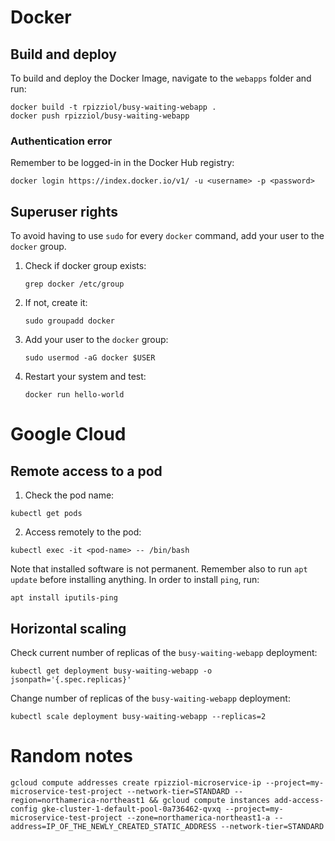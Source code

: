 # Docker
## Build and deploy
To build and deploy the Docker Image, navigate to the `webapps` folder and run:

   ```
   docker build -t rpizziol/busy-waiting-webapp .
   docker push rpizziol/busy-waiting-webapp
   ```

### Authentication error

Remember to be logged-in in the Docker Hub registry:
```
docker login https://index.docker.io/v1/ -u <username> -p <password>
```


## Superuser rights
To avoid having to use `sudo` for every `docker` command, add your user to the `docker` group.
1. Check if docker group exists:
   ``` 
   grep docker /etc/group
   ```
2. If not, create it:
   ``` 
   sudo groupadd docker
   ```
3. Add your user to the `docker` group:
   ```
   sudo usermod -aG docker $USER
   ```
4. Restart your system and test:
   ```
   docker run hello-world
   ```
 

# Google Cloud
## Remote access to a pod
1. Check the pod name:
```
kubectl get pods
```
2. Access remotely to the pod:
```
kubectl exec -it <pod-name> -- /bin/bash
```
Note that installed software is not permanent. Remember also to run `apt update` before installing anything.
In order to install `ping`, run:
```
apt install iputils-ping
```

## Horizontal scaling
Check current number of replicas of the `busy-waiting-webapp` deployment:

```
kubectl get deployment busy-waiting-webapp -o jsonpath='{.spec.replicas}'
```

Change number of replicas of the `busy-waiting-webapp` deployment:
```
kubectl scale deployment busy-waiting-webapp --replicas=2
```


# Random notes
```
gcloud compute addresses create rpizziol-microservice-ip --project=my-microservice-test-project --network-tier=STANDARD --region=northamerica-northeast1 && gcloud compute instances add-access-config gke-cluster-1-default-pool-0a736462-qvxq --project=my-microservice-test-project --zone=northamerica-northeast1-a --address=IP_OF_THE_NEWLY_CREATED_STATIC_ADDRESS --network-tier=STANDARD
```
